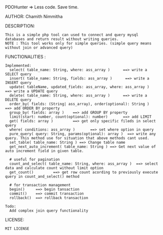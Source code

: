 PDOHunter => Less code. Save time. 

AUTHOR: Chamith Nimmitha

DESCRIPTION:

    This is a simple php tool can used to connect and query mysql databases and return result without writing queries.
    NOTE : This tool works only for simple queries. (simple query means without join or advanced query)
    
    
FUNCTIONALITIES : 

    Implemented:
      select( table_name: String, where: ass_array )      ==> write a SELECT query
      insert( table_name: String, fields: ass_array )      ==> write a INSERT query
      update( tableName, updated_fields: ass_array, where: ass_array )      ==> write a UPDATE query
      delete( table_name: String, where: ass_array )      ==> write a DELETE query
      order_by( fields: (String| ass_array), order(optional): String )     ==> add ORDER BY property
      group_by( fields: array )    ==> add GROUP BY property
      limit(start: number, count(optional): number)       ==> add LIMIT            
      get( fields: array )         ==> get only specific fileds in select query
      where( conditions: ass_array )       ==> set where option in query
      pure_query( query: String, params(optional): array )  ==> write any query. This method use for situation that above methods cant used.
      set_table( table_name: String ) ==> Change table name
      get_next_auto_increment( table_name: String ) ==> Get next value of auto increment field in given table.

      # useful for pagination
      count_and_select( table_name: String, where: ass_array )  ==> select data and calculate count without limit option
      get_count()         ==> get row count acording to previously execute query in count_and_select() method

      # for transaction management
      begin()     ==> begin tansaction
      commit()    ==> commit transaction
      rollback()  ==> rollback transaction
     
    Todo:
      Add complex join query functionality
      
  
  
 
  LICENSE:
  
    MIT LICENSE
